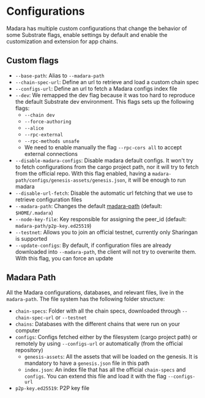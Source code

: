# Configurations

Madara has multiple custom configurations that change the behavior of some
Substrate flags, enable settings by default and enable the customization and
extension for app chains.

## Custom flags

- `--base-path`: Alias to `--madara-path`
- `--chain-spec-url`: Define an url to retrieve and load a custom chain spec
- `--configs-url`: Define an url to fetch a Madara configs index file
- `--dev`: We remapped the dev flag because it was too hard to reproduce the
  default Substrate dev environment. This flags sets up the following flags:
  - `--chain dev`
  - `--force-authoring`
  - `--alice`
  - `--rpc-external`
  - `--rpc-methods unsafe`
  - We need to enable manually the flag `--rpc-cors all` to accept external
    connections
- `--disable-madara-configs`: Disable madara default configs. It won't try to
  fetch configurations from the cargo project path, nor it will try to fetch
  from the official repo. With this flag enabled, having a
  `madara-path/configs/genesis-assets/genesis.json`, it will be enough to run
  madara
- `--disable-url-fetch`: Disable the automatic url fetching that we use to
  retrieve configuration files
- `--madara-path`: Changes the default [madara-path](#madara-path) (default:
  `$HOME/.madara`)
- `--node-key-file`: Key responsible for assigning the peer_id (default:
  `madara-path/p2p-key.ed25519`)
- `--testnet`: Allows you to join an official testnet, currently only Sharingan
  is supported
- `--update-configs`: By default, if configuration files are already downloaded
  into `--madara-path`, the client will not try to overwrite them. With this
  flag, you can force an update

## Madara Path

All the Madara configurations, databases, and relevant files, live in the
`madara-path`. The file system has the following folder structure:

- `chain-specs`: Folder with all the chain specs, downloaded through
  `--chain-spec-url` or `--testnet`
- `chains`: Databases with the different chains that were run on your computer
- `configs`: Configs fetched either by the filesystem (cargo project path) or
  remotely by using `--configs-url` or automatically (from the official
  repository)
  - `genesis-assets`: All the assets that will be loaded on the genesis. It is
    mandatory to have a `genesis.json` file in this path
  - `index.json`: An index file that has all the official `chain-specs` and
    `configs`. You can extend this file and load it with the flag
    `--configs-url`
- `p2p-key.ed25519`: P2P key file

